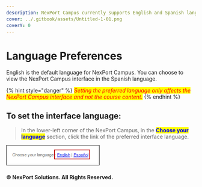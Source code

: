 ```yaml
---
description: NexPort Campus currently supports English and Spanish language.
cover: ../.gitbook/assets/Untitled-1-01.png
coverY: 0
---
```


# Language Preferences

English is the default language for NexPort Campus. You can choose to view the NexPort Campus interface in the Spanish language.

{% hint style="danger" %}
_<mark style="color:red;">Setting the preferred language only affects the NexPort Campus interface and not the course content.</mark>_
{% endhint %}

## **To set the interface language:**

> In the lower-left corner of the NexPort Campus, in the <mark style="color:blue;">**Choose your language**</mark> <mark style="color:blue;"></mark><mark style="color:blue;"></mark> section, click the link of the preferred interface language.

![Language Preference Selector](../.gitbook/assets/Language_Options.png)

#### © NexPort Solutions. All Rights Reserved.
